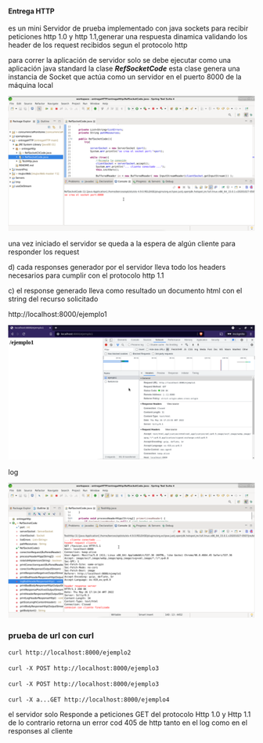  #### Entrega HTTP

es un mini Servidor de prueba implementado con java sockets para recibir peticiones http 1.0 y http 1.1,generar una respuesta dinamica validando los header de los request recibidos segun el protocolo http

para correr la aplicación de servidor solo se debe ejecutar como una aplicación java standard la clase  ***RefSocketCode*** esta clase genera una instancia de Socket que actúa como un servidor en el puerto 8000 de la máquina local


![alt text](readme/server.png)


una vez iniciado el servidor se queda a la espera de algún cliente para responder los request  

d) cada responses generador por el servidor lleva todo los headers necesarios para cumplir con el protocolo http 1.1 

c) el response generado lleva como resultado un documento html con el string del recurso solicitado

http://localhost:8000/ejemplo1

![alt text](readme/ejemplo1.png)

log

![alt text](readme/ejemplo1_log.png)

### prueba de url con curl ###

	curl http://localhost:8000/ejemplo2

	curl -X POST http://localhost:8000/ejemplo3

	curl -X POST http://localhost:8000/ejemplo3

	curl -X a...GET http://localhost:8000/ejemplo4


el servidor solo Responde a peticiones GET del protocolo Http 1.0 y Http 1.1
de lo contrario retorna un error cod 405 de http  tanto en el log como en el responses al cliente
